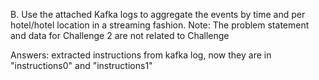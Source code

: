 B. Use the attached Kafka logs to aggregate the events by time and per hotel/hotel location in a streaming fashion. 
Note: The problem statement and data for Challenge 2 are not related to Challenge

Answers: extracted instructions from kafka log, now they are in "instructions0" and "instructions1" 
